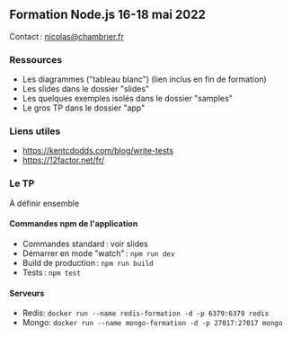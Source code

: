 ## Formation Node.js 16-18 mai 2022

Contact : nicolas@chambrier.fr

### Ressources

- Les diagrammes ("tableau blanc") (lien inclus en fin de formation)
- Les slides dans le dossier "slides"
- Les quelques exemples isolés dans le dossier "samples"
- Le gros TP dans le dossier "app"

### Liens utiles

- https://kentcdodds.com/blog/write-tests
- https://12factor.net/fr/

### Le TP

À définir ensemble

#### Commandes npm de l'application

- Commandes standard : voir slides
- Démarrer en mode "watch" : `npm run dev`
- Build de production : `npm run build`
- Tests : `npm test`

#### Serveurs

- Redis: `docker run --name redis-formation -d -p 6379:6379 redis`
- Mongo: `docker run --name mongo-formation -d -p 27017:27017 mongo`
